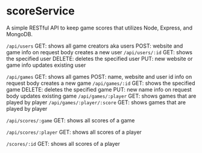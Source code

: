 # scoreService
A simple RESTful API to keep game scores that utilizes Node, Express, and MongoDB.

`/api/users`
GET: shows all game creators aka users
POST: website and game info on request body creates a new user
`/api/users/:id`
GET: shows the specified user
DELETE: deletes the specified user
PUT: new website or game info updates existing user

`/api/games`
GET: shows all games
POST: name, website and user id info on request body creates a new game
`/api/games/:id`
GET: shows the specified game
DELETE: deletes the specified game
PUT: new name info on request body updates existing game
`/api/games/:player`
GET: shows games that are played by player
`/api/games/:player/:score`
GET: shows games that are played by player

`/api/scores/:game`
GET: shows all scores of a game
<!-- POST: game, player and user id info on request body creates a new game -->
`/api/scores/:player`
GET: shows all scores of a player
<!-- `\api\scores\:player` -->

`/scores/:id`
GET: shows all scores of a player

